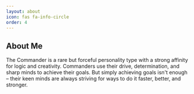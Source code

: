```yaml
---
layout: about
icon: fas fa-info-circle
order: 4
---
```



## About Me

The Commander is a rare but forceful personality type with a strong affinity for logic and creativity. Commanders use their drive, determination, and sharp minds to achieve their goals. But simply achieving goals isn't enough – their keen minds are always striving for ways to do it faster, better, and stronger.

